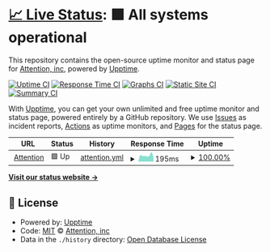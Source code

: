 # [📈 Live Status](https://status.attention.tech): <!--live status--> **🟩 All systems operational**

This repository contains the open-source uptime monitor and status page for [Attention, inc](https://status.attention.tech), powered by [Upptime](https://github.com/upptime/upptime).

[![Uptime CI](https://github.com/attentiontech/status-page/workflows/Uptime%20CI/badge.svg)](https://github.com/attentiontech/status-page/actions?query=workflow%3A%22Uptime+CI%22)
[![Response Time CI](https://github.com/attentiontech/status-page/workflows/Response%20Time%20CI/badge.svg)](https://github.com/attentiontech/status-page/actions?query=workflow%3A%22Response+Time+CI%22)
[![Graphs CI](https://github.com/attentiontech/status-page/workflows/Graphs%20CI/badge.svg)](https://github.com/attentiontech/status-page/actions?query=workflow%3A%22Graphs+CI%22)
[![Static Site CI](https://github.com/attentiontech/status-page/workflows/Static%20Site%20CI/badge.svg)](https://github.com/attentiontech/status-page/actions?query=workflow%3A%22Static+Site+CI%22)
[![Summary CI](https://github.com/attentiontech/status-page/workflows/Summary%20CI/badge.svg)](https://github.com/attentiontech/status-page/actions?query=workflow%3A%22Summary+CI%22)

With [Upptime](https://upptime.js.org), you can get your own unlimited and free uptime monitor and status page, powered entirely by a GitHub repository. We use [Issues](https://github.com/attentiontech/status-page/issues) as incident reports, [Actions](https://github.com/attentiontech/status-page/actions) as uptime monitors, and [Pages](https://status.attention.tech) for the status page.

<!--start: status pages-->
<!-- This summary is generated by Upptime (https://github.com/upptime/upptime) -->
<!-- Do not edit this manually, your changes will be overwritten -->
<!-- prettier-ignore -->
| URL | Status | History | Response Time | Uptime |
| --- | ------ | ------- | ------------- | ------ |
| <img alt="" src="https://icons.duckduckgo.com/ip3/www.attention.tech.ico" height="13"> [Attention](https://www.attention.tech/) | 🟩 Up | [attention.yml](https://github.com/attentiontech/status-page/commits/HEAD/history/attention.yml) | <details><summary><img alt="Response time graph" src="./graphs/attention/response-time-week.png" height="20"> 195ms</summary><br><a href="https://status.attention.tech/history/attention"><img alt="Response time 217" src="https://img.shields.io/endpoint?url=https%3A%2F%2Fraw.githubusercontent.com%2Fattentiontech%2Fstatus-page%2FHEAD%2Fapi%2Fattention%2Fresponse-time.json"></a><br><a href="https://status.attention.tech/history/attention"><img alt="24-hour response time 192" src="https://img.shields.io/endpoint?url=https%3A%2F%2Fraw.githubusercontent.com%2Fattentiontech%2Fstatus-page%2FHEAD%2Fapi%2Fattention%2Fresponse-time-day.json"></a><br><a href="https://status.attention.tech/history/attention"><img alt="7-day response time 195" src="https://img.shields.io/endpoint?url=https%3A%2F%2Fraw.githubusercontent.com%2Fattentiontech%2Fstatus-page%2FHEAD%2Fapi%2Fattention%2Fresponse-time-week.json"></a><br><a href="https://status.attention.tech/history/attention"><img alt="30-day response time 225" src="https://img.shields.io/endpoint?url=https%3A%2F%2Fraw.githubusercontent.com%2Fattentiontech%2Fstatus-page%2FHEAD%2Fapi%2Fattention%2Fresponse-time-month.json"></a><br><a href="https://status.attention.tech/history/attention"><img alt="1-year response time 205" src="https://img.shields.io/endpoint?url=https%3A%2F%2Fraw.githubusercontent.com%2Fattentiontech%2Fstatus-page%2FHEAD%2Fapi%2Fattention%2Fresponse-time-year.json"></a></details> | <details><summary><a href="https://status.attention.tech/history/attention">100.00%</a></summary><a href="https://status.attention.tech/history/attention"><img alt="All-time uptime 100.00%" src="https://img.shields.io/endpoint?url=https%3A%2F%2Fraw.githubusercontent.com%2Fattentiontech%2Fstatus-page%2FHEAD%2Fapi%2Fattention%2Fuptime.json"></a><br><a href="https://status.attention.tech/history/attention"><img alt="24-hour uptime 100.00%" src="https://img.shields.io/endpoint?url=https%3A%2F%2Fraw.githubusercontent.com%2Fattentiontech%2Fstatus-page%2FHEAD%2Fapi%2Fattention%2Fuptime-day.json"></a><br><a href="https://status.attention.tech/history/attention"><img alt="7-day uptime 100.00%" src="https://img.shields.io/endpoint?url=https%3A%2F%2Fraw.githubusercontent.com%2Fattentiontech%2Fstatus-page%2FHEAD%2Fapi%2Fattention%2Fuptime-week.json"></a><br><a href="https://status.attention.tech/history/attention"><img alt="30-day uptime 100.00%" src="https://img.shields.io/endpoint?url=https%3A%2F%2Fraw.githubusercontent.com%2Fattentiontech%2Fstatus-page%2FHEAD%2Fapi%2Fattention%2Fuptime-month.json"></a><br><a href="https://status.attention.tech/history/attention"><img alt="1-year uptime 99.99%" src="https://img.shields.io/endpoint?url=https%3A%2F%2Fraw.githubusercontent.com%2Fattentiontech%2Fstatus-page%2FHEAD%2Fapi%2Fattention%2Fuptime-year.json"></a></details>

<!--end: status pages-->

[**Visit our status website →**](https://status.attention.tech)

## 📄 License

- Powered by: [Upptime](https://github.com/upptime/upptime)
- Code: [MIT](./LICENSE) © [Attention, inc](https://status.attention.tech)
- Data in the `./history` directory: [Open Database License](https://opendatacommons.org/licenses/odbl/1-0/)
